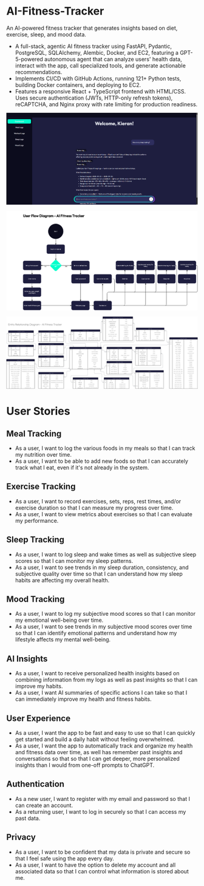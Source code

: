 # AI-Fitness-Tracker

An AI-powered fitness tracker that generates insights based on diet, exercise, sleep, and mood data.

- A full-stack, agentic AI fitness tracker using FastAPI, Pydantic, PostgreSQL, SQLAlchemy, Alembic, Docker, and EC2, featuring a GPT-5-powered autonomous agent that can analyze users' health data, interact with the app, call specialized tools, and generate actionable recommendations.
- Implements CI/CD with GitHub Actions, running 121+ Python tests, building Docker containers, and deploying to EC2.
- Features a responsive React + TypeScript frontend with HTML/CSS. Uses secure authentication (JWTs, HTTP-only refresh tokens), reCAPTCHA, and Nginx proxy with rate limiting for production readiness.

![Dashboard](images/Dashboard.png)

![User Flow Diagram](images/User%20Flow%20Diagram%20-%20AI%20Fitness%20Tracker.png)

![Entity Relationship Diagram](images/Entity%20Relationship%20Diagram%20-%20AI%20Fitness%20Tracker.svg)

# User Stories

## Meal Tracking
- As a user, I want to log the various foods in my meals so that I can track my nutrition over time.
- As a user, I want to be able to add new foods so that I can accurately track what I eat, even if it's not already in the system.

## Exercise Tracking
- As a user, I want to record exercises, sets, reps, rest times, and/or exercise duration so that I can measure my progress over time.
- As a user, I want to view metrics about exercises so that I can evaluate my performance.

## Sleep Tracking
- As a user, I want to log sleep and wake times as well as subjective sleep scores so that I can monitor my sleep patterns.
- As a user, I want to see trends in my sleep duration, consistency, and subjective quality over time so that I can understand how my sleep habits are affecting my overall health.

## Mood Tracking
- As a user, I want to log my subjective mood scores so that I can monitor my emotional well-being over time.
- As a user, I want to see trends in my subjective mood scores over time so that I can identify emotional patterns and understand how my lifestyle affects my mental well-being.

## AI Insights
- As a user, I want to receive personalized health insights based on combining information from my logs as well as past insights so that I can improve my habits.
- As a user, I want AI summaries of specific actions I can take so that I can immediately improve my health and fitness habits.

## User Experience
- As a user, I want the app to be fast and easy to use so that I can quickly get started and build a daily habit without feeling overwhelmed.
- As a user, I want the app to automatically track and organize my health and fitness data over time, as well has remember past insights and conversations so that so that I can get deeper, more personalized insights than I would from one-off prompts to ChatGPT.

## Authentication
- As a new user, I want to register with my email and password so that I can create an account.
- As a returning user, I want to log in securely so that I can access my past data.

## Privacy
- As a user, I want to be confident that my data is private and secure so that I feel safe using the app every day.
- As a user, I want to have the option to delete my account and all associated data so that I can control what information is stored about me.
